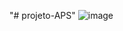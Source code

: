 "# projeto-APS" 
![image](https://github.com/user-attachments/assets/023c3d66-b883-4015-a5de-495359ec69e4)
